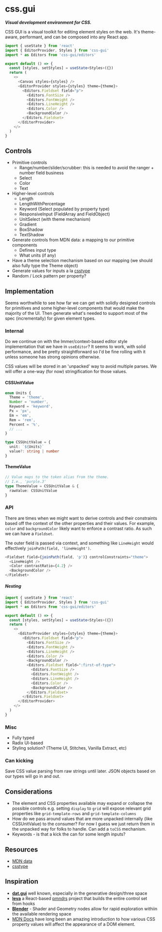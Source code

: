 # css.gui

**_Visual development environment for CSS._**

CSS GUI is a visual toolkit for editing element styles on the web. It's theme-aware, performant, and can be composed into any React app.

```ts
import { useState } from 'react'
import { EditorProvider, Styles } from 'css-gui'
import * as Editors from 'css-gui/editors'

export default () => {
  const [styles, setStyles] = useState<Styles>({})
  return (
    <>
      <Canvas styles={styles} />
      <EditorProvider styles={styles} theme={theme}>
        <Editors.Fieldset field="p">
          <Editors.FontSize />
          <Editors.FontWeight />
          <Editors.LineHeight />
          <Editors.Color />
          <BackgroundColor />
        </Editors.Fieldset>
      </EditorProvider>
    </>
  )
}
```

## Controls

- Primitive controls
  - Range/number/slider/scrubber: this is needed to avoid the ranger + number field business
  - Select
  - Color
  - Text
- Higher-level controls
  - Length
  - LengthWithPercentage
  - Keyword (Select populated by property type)
  - ResponsiveInput (FieldArray and FieldObject)
  - UnitSelect (with theme mechanism)
  - Gradient
  - BoxShadow
  - TextShadow
- Generate controls from MDN data: a mapping to our primitive components
  - Defines input type
  - What units (if any)
- Have a theme selection mechanism based on our mapping (we should also fully type the Theme object)
- Generate values for inputs a la [csstype](https://github.com/frenic/csstype)
- Random / Lock pattern per property? 

## Implementation

Seems worthwhile to see how far we can get with solidly designed controls for primitives and some higher-level components that would make the majority of the UI. Then generate what's needed to support most of the spec (incrementally) for given element types.

### Internal

Do we continue on with the Immer/context-based editor style implementation that we have in `useEditor`? It seems to work, with solid performance, and be pretty straightforward so I'd be fine rolling with it unless someone has strong opinions otherwise.

CSS values will be stored in an 'unpacked' way to avoid multiple parses. We will offer a one-way (for now) stringification for those values.

#### CSSUnitValue

```typescript
enum Units {
  Theme = 'theme',
  Number = 'number',
  Keyword = 'keyword',
  Px = 'px',
  Em = 'em',
  Rem = 'rem',
  Percent = '%',
  // ...
}

type CSSUnitValue = {
  unit: `${Units}`
  value?: string | number
}
```

#### ThemeValue

```ts
// Value maps to the token alias from the theme.
// I.e., 'purple.3'
type ThemeValue = CSSUnitValue & {
  rawValue: CSSUnitValue
}
```

### API

There are times when we might want to derive controls and their constraints based off the context of the other properties and their values. For example, `color` and `backgroundColor` likely want to enforce a contrast ratio. As such we can have a `Fieldset`.

The outer field is passed via context, and something like `LineHeight` would effectively `joinPath(field, 'lineHeight')`.

```js
<Fieldset field={joinPath(field, 'p')} controlConstraints="theme">
  <LineHeight />
  <Color contrastRatio={4.2} />
  <BackgroundColor />
</Fieldset>
```

##### Nesting

```ts
import { useState } from 'react'
import { EditorProvider, Styles } from 'css-gui'
import * as Editors from 'css-gui/editors'

export default () => {
  const [styles, setStyles] = useState<Styles>({})
  return (
    <>
      <EditorProvider styles={styles} theme={theme}>
        <Editors.Fieldset field="p">
          <Editors.FontSize />
          <Editors.FontWeight />
          <Editors.LineHeight />
          <Editors.Color />
          <BackgroundColor />
          <Editors.Fieldset field=":first-of-type">
            <Editors.FontSize />
            <Editors.FontWeight />
            <Editors.LineHeight />
            <Editors.Color />
            <BackgroundColor />
          </Editors.Fieldset>
        </Editors.Fieldset>
      </EditorProvider>
    </>
  )
}
```

### Misc

- Fully typed
- Radix UI-based
- Styling solution? (Theme UI, Stitches, Vanilla Extract, etc)

### Can kicking

Save CSS value parsing from raw strings until later. JSON objects based on our types will go in and out.

## Considerations

- The element and CSS properties available may expand or collapse the possible controls e.g. setting `display` to `grid` will expose relevant grid properties like `grid-template-rows` and `grid-template-columns`
- How do we pass around values that are more unpacked internally (like CSSUnitValue) to the consumer? For now I guess we just return them in the unpacked way for folks to handle. Can add a `toCSS` mechanism.
- Keywords - is that a kick the can for some length inputs?

## Resources

- [MDN data](https://github.com/mdn/data/blob/main/css/properties.json)
- [csstype](https://github.com/frenic/csstype)

## Inspiration

- [**dat.gui**](https://github.com/dataarts/dat.gui) well known, especially in the generative design/three space
- [**leva**](https://github.com/pmndrs/leva) a React-based [pmndrs](https://pmnd.rs/) project that builds the entire control set from hooks
- [**Blender**](https://blender.org) - Shader and Geometry nodes allow for rapid exploration withiin the available rendering space
- [MDN Docs](https://developer.mozilla.org/en-US/) have long been an amazing introduction to how various CSS property values will affect the appearance of a DOM element. 
